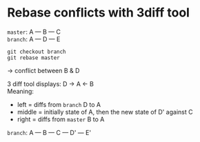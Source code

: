 # Rebase conflicts with 3diff tool

`master`: A — B — C  
`branch`: A — D — E

```
git checkout branch
git rebase master
```
→ conflict between B & D

3 diff tool displays: D → A ← B  
Meaning:
- left = diffs from `branch` D to A
- middle = initially state of A, then the new state of D' against C
- right = diffs from `master` B to A

`branch`: A — B — C — D' — E'
